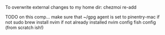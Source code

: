 To overwrite external changes to my home dir:
    chezmoi re-add

TODO
	on this comp...
	make sure that ~/gpg agent is set to pinentry-mac if not sudo
	brew install nvim if not already installed
	nvim config
	fish config (from scratch ish!)

